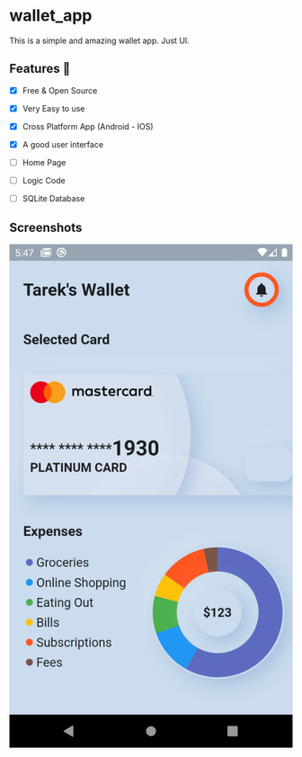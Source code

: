 # wallet_app
 This is a simple and amazing wallet app. Just UI.
 
 ## Features :dart:
 * [x] Free & Open Source
 * [x] Very Easy to use
 * [x] Cross Platform App (Android - IOS)
 * [x] A good user interface
 * [ ] Home Page
 * [ ] Logic Code
 * [ ] SQLite Database
 

## Screenshots

![](assets/images/screen.png)
